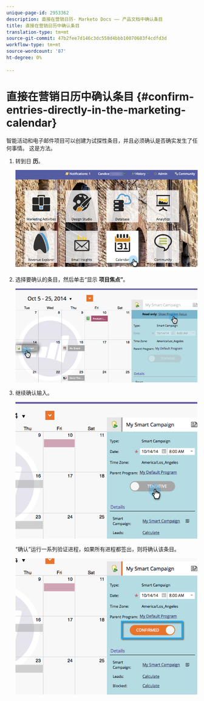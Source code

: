 ```yaml
---
unique-page-id: 2953362
description: 直接在营销日历- Marketo Docs —— 产品文档中确认条目
title: 直接在营销日历中确认条目
translation-type: tm+mt
source-git-commit: 47b2fee7d146c3dc558d4bbb10070683f4cdfd3d
workflow-type: tm+mt
source-wordcount: '87'
ht-degree: 0%

---
```



# 直接在营销日历中确认条目 {#confirm-entries-directly-in-the-marketing-calendar}

智能活动和电子邮件项目可以创建为试探性条目，并且必须确认是否确实发生了任何事情。 这是方法。

1. 转到日 **历**。

   ![](assets/2017-05-10-15-30-47-5.png)

1. 选择要确认的条目，然后单击“显示 **项目焦点”**。

   ![](assets/image2014-10-20-13-3a22-3a15.png)

1. 继续确认输入。

   ![](assets/image2014-10-20-13-3a22-3a26.png)

   “确认”运行一系列验证进程，如果所有进程都签出，则将确认该条目。

   ![](assets/image2014-10-20-13-3a22-3a36.png)

